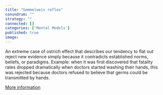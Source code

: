 ```yaml
---
title: "Semmelweis reflex"
conundrum: ""
strategy: ""
connected: []
categories: ['Mental Models']
published: true
image: 
---
```


An extreme case of ostrich effect that describes our tendency to flat out reject new evidence simply because it contradicts established norms, beliefs, or paradigms. Example: when it was first discovered that fatality rates dropped dramatically when doctors started washing their hands, this was rejected because doctors refused to believe that germs could be transmitted by hands.

[More information](https://en.wikipedia.org/wiki/Semmelweis_reflex)


